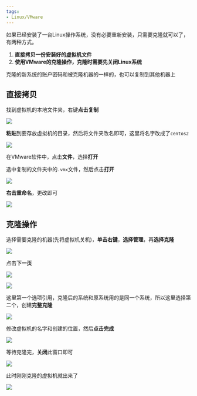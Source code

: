 ```yaml
---
tags:
- Linux/VMware
---
```


如果已经安装了一台Linux操作系统，没有必要重新安装，只需要克隆就可以了，有两种方式。

1. **直接拷贝一份安装好的虚拟机文件**
2. **使用VMware的克隆操作，克隆时需要先关闭Linux系统**

克隆的新系统的账户密码和被克隆机器的一样的，也可以复制到其他机器上


## 直接拷贝

找到虚拟机的本地文件夹，右键**点击复制**

![](assets/VMware虚拟机克隆/image-20240511105651080.png)


**粘贴**到要存放虚拟机的目录，然后将文件夹改名即可，这里将名字改成了`centos2`

![](assets/VMware虚拟机克隆/image-20240511105734659.png)

在VMware软件中，点击**文件**，选择**打开**

选中复制的文件夹中的`.vmx`文件，然后点击**打开**

![](assets/VMware虚拟机克隆/image-20240511105818776.png)


**右击重命名**，更改即可

![](assets/VMware虚拟机克隆/image-20240511105845758.png)


## 克隆操作

选择需要克隆的机器(先将虚拟机关机)，**单击右键**，**选择管理**，再**选择克隆**

![](assets/VMware虚拟机克隆/image-20240511105914185.png)

点击**下一页**

![](assets/VMware虚拟机克隆/image-20240511110649271.png)

![](assets/VMware虚拟机克隆/image-20240511110655098.png)


这里第一个选项引用，克隆后的系统和原系统用的是同一个系统，所以这里选择第二个，创建**完整克隆**

![](assets/VMware虚拟机克隆/image-20240511110749952.png)

修改虚拟机的名字和创建的位置，然后**点击完成**

![](assets/VMware虚拟机克隆/image-20240511110755493.png)


等待克隆完，**关闭**此窗口即可

![](assets/VMware虚拟机克隆/image-20240511110808132.png)


此时刚刚克隆的虚拟机就出来了

![](assets/VMware虚拟机克隆/image-20240511110820609.png)







